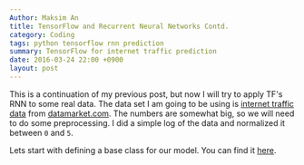 ```yaml
---
Author: Maksim An
title: TensorFlow and Recurrent Neural Networks Contd.
category: Coding
tags: python tensorflow rnn prediction
summary: TensorFlow for internet traffic prediction
date: 2016-03-24 22:00 +0900
layout: post
---
```


This is a continuation of my previous post, but now I will try to apply TF's RNN to some real data. The data set I am going to be using is [internet traffic data][traffic-data] from [datamarket.com][data-market]. The numbers are somewhat big, so we will need to do some preprocessing. I did a simple log of the data and normalized it between `0` and `5`.

Lets start with defining a base class for our model. You can find it [here][base-class].

[traffic-data]: https://
[data-market]: https://
[base-class]: https://github.com/anmaxvl/machine-learning/sequence_rnn.py
